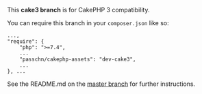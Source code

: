 This **cake3 branch** is for CakePHP 3 compatibility. 

You can require this branch in your `composer.json` like so: 

```
...,
"require": {
    "php": ">=7.4",
    ...
    "passchn/cakephp-assets": "dev-cake3",
    ...
}, ...
```

See the README.md on the [master branch](https://github.com/passchn/cakephp-assets/tree/master) for further instructions. 